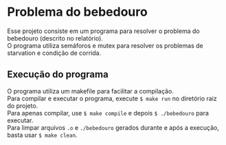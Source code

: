 # Problema do bebedouro
Esse projeto consiste em um programa para resolver o problema do bebedouro (descrito no relatório). <br>
O programa utiliza semáforos e mutex para resolver os problemas de starvation e condição de corrida. <br>

## Execução do programa
O programa utiliza um makefile para facilitar a compilação. <br>
Para compilar e executar o programa, execute `$ make run` no diretório raiz do projeto. <br>
Para apenas compilar, use `$ make compile` e depois `$ ./bebedouro` para executar.<br>
Para limpar arquivos `.o` e `./bebedouro` gerados durante e após a execução, basta usar `$ make clean`.
